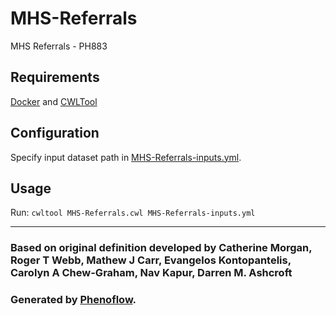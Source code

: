 # MHS-Referrals

MHS Referrals - PH883

## Requirements

[Docker](https://docs.docker.com/install/) and [CWLTool](https://github.com/common-workflow-language/cwltool#install)

## Configuration

Specify input dataset path in [MHS-Referrals-inputs.yml](MHS-Referrals-inputs.yml).

## Usage

Run: `cwltool MHS-Referrals.cwl MHS-Referrals-inputs.yml`

***

### Based on original definition developed by Catherine Morgan, Roger T Webb, Mathew J Carr, Evangelos Kontopantelis, Carolyn A Chew-Graham, Nav Kapur, Darren M. Ashcroft
### Generated by [Phenoflow](https://kclhi.org/phenoflow).
